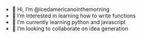 - 👋 Hi, I’m @icedamericanointhemorning
- 👀 I’m interested in learning how to write functions
- 🌱 I’m currently learning python and javascript
- 💞️ I’m looking to collaborate on idea generation

<!---
icedamericanointhemorning/icedamericanointhemorning is a ✨ special ✨ repository because its `README.md` (this file) appears on your GitHub profile.
You can click the Preview link to take a look at your changes.
--->
